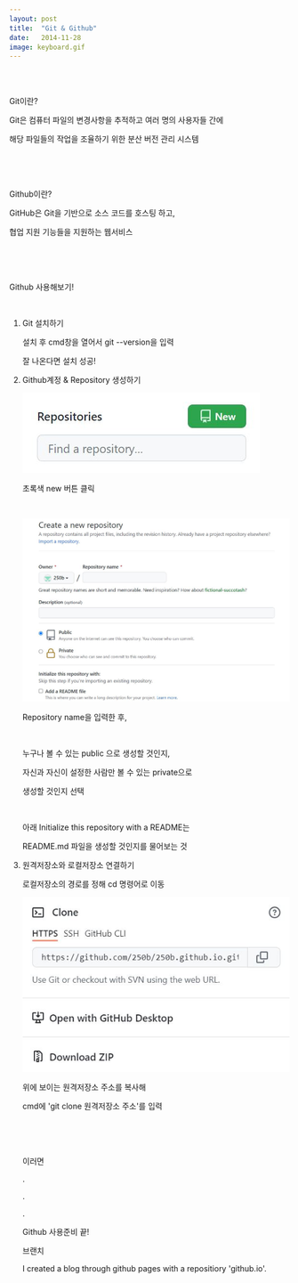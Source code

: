 ```yaml
---
layout: post
title:  "Git & Github"
date:   2014-11-28
image: keyboard.gif
---
```

<br><br>
<p class="intro">Git이란?<p>
<p class="gittext">Git은 컴퓨터 파일의 변경사항을 추적하고 여러 명의 사용자들 간에<p>
<p class="gittext">해당 파일들의 작업을 조율하기 위한 분산 버전 관리 시스템<p>
<br><br><br>
<p class="intro">Github이란?<p>
<p class="gittext">GitHub은 Git을 기반으로 소스 코드를 호스팅 하고,<p>
<p class="gittext">협업 지원 기능들을 지원하는 웹서비스<p>
<br><br><br>
<p class="intro">Github 사용해보기!<p>
<br>
    <ol class="list">
        <li class="list">Git 설치하기
            <p> </p>
            <p class="top">설치 후 cmd창을 열어서 git --version을 입력<p>
            <p class="botton">잘 나온다면 설치 성공!<p>
        </li>
        <li class="list">Github계정 & Repository 생성하기
            <p> </p>
            <p> </p>
            <p><img src="/assets/img/repository.JPG" alt=""><P>
            <p class="botton">초록색 new 버튼 클릭</p>
            <br>
            <p><img src="/assets/img/create.JPG" alt=""><P>
            <p class="botton">Repository name을 입력한 후,</p>
            <br>
            <p>누구나 볼 수 있는 public 으로 생성할 것인지,<p>
            <p>자신과 자신이 설정한 사람만 볼 수 있는 private으로<p>
            <p class="botton">생성할 것인지 선택<p>
            <br>
            <p>아래 Initialize this repository with a README는<p>
            <p class="botton">README.md 파일을 생성할 것인지를 물어보는 것<p>
        <li class="list">원격저장소와 로컬저장소 연결하기
            <p> </p>
            <p class="top">로컬저장소의 경로를 정해 cd 명령어로 이동<p>
            <p><img src="/assets/img/clone.JPG" alt=""><p>
            <p>위에 보이는 원격저장소 주소를 복사해<p>
            <p class="botton">cmd에 'git clone 원격저장소 주소'를 입력<p>
<br><br><br>
<div class="gittext">
    <p>이러면<p>
    <p>.<p>
    <p>.<p>
    <p>.<p>
</div>
<p> </p>
<p class="intro"><span class="dropcap"></span>Github 사용준비 끝!<p>
<p class="intro"><span class="dropcap"></span>브랜치<p>
<p class="firstpost">I created a blog through github pages with a repositiory 'github.io'.<p>
